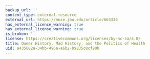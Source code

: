 ```yaml
---
backup_url: ''
content_type: external-resource
external_url: https://muse.jhu.edu/article/663330
has_external_licence_warning: true
has_external_license_warning: true
is_broken: ''
license: https://creativecommons.org/licenses/by-nc-sa/4.0/
title: Queer History, Mad History, and the Politics of Health
uid: a435682a-34bb-496a-a6b2-09835c8cf90b
---
```

